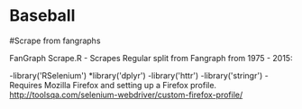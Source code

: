 # Baseball

#Scrape from fangraphs

FanGraph Scrape.R - Scrapes Regular split from Fangraph from 1975 - 2015:

-library('RSelenium')
*library('dplyr')
  -library('httr')
  -library('stringr')
  -Requires Mozilla Firefox and setting up a Firefox profile. http://toolsqa.com/selenium-webdriver/custom-firefox-profile/

